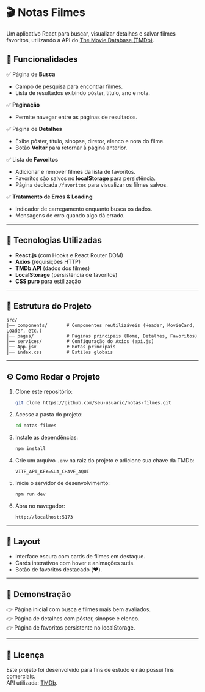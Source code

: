 # 🎬 Notas Filmes

Um aplicativo React para buscar, visualizar detalhes e salvar filmes favoritos, utilizando a API do [The Movie Database (TMDb)](https://www.themoviedb.org/).

## 📌 Funcionalidades

✅ Página de **Busca**  
- Campo de pesquisa para encontrar filmes.  
- Lista de resultados exibindo pôster, título, ano e nota.  

✅ **Paginação**  
- Permite navegar entre as páginas de resultados.  

✅ Página de **Detalhes**  
- Exibe pôster, título, sinopse, diretor, elenco e nota do filme.  
- Botão **Voltar** para retornar à página anterior.  

✅ Lista de **Favoritos**  
- Adicionar e remover filmes da lista de favoritos.  
- Favoritos são salvos no **localStorage** para persistência.  
- Página dedicada `/favoritos` para visualizar os filmes salvos.  

✅ **Tratamento de Erros & Loading**  
- Indicador de carregamento enquanto busca os dados.  
- Mensagens de erro quando algo dá errado.  

---

## 🚀 Tecnologias Utilizadas

- **React.js** (com Hooks e React Router DOM)  
- **Axios** (requisições HTTP)  
- **TMDb API** (dados dos filmes)  
- **LocalStorage** (persistência de favoritos)  
- **CSS puro** para estilização  

---

## 📂 Estrutura do Projeto

```
src/
│── components/       # Componentes reutilizáveis (Header, MovieCard, Loader, etc.)
│── pages/            # Páginas principais (Home, Detalhes, Favoritos)
│── services/         # Configuração do Axios (api.js)
│── App.jsx           # Rotas principais
│── index.css         # Estilos globais
```

---

## ⚙️ Como Rodar o Projeto

1. Clone este repositório:
   ```bash
   git clone https://github.com/seu-usuario/notas-filmes.git
   ```

2. Acesse a pasta do projeto:
   ```bash
   cd notas-filmes
   ```

3. Instale as dependências:
   ```bash
   npm install
   ```

4. Crie um arquivo `.env` na raiz do projeto e adicione sua chave da TMDb:
   ```
   VITE_API_KEY=SUA_CHAVE_AQUI
   ```

5. Inicie o servidor de desenvolvimento:
   ```bash
   npm run dev
   ```

6. Abra no navegador:
   ```
   http://localhost:5173
   ```

---

## 🎨 Layout

- Interface escura com cards de filmes em destaque.  
- Cards interativos com hover e animações sutis.  
- Botão de favoritos destacado (❤️).  

---

## 📸 Demonstração

👉 Página inicial com busca e filmes mais bem avaliados.  
👉 Página de detalhes com pôster, sinopse e elenco.  
👉 Página de favoritos persistente no localStorage.  

---

## 📜 Licença

Este projeto foi desenvolvido para fins de estudo e não possui fins comerciais.  
API utilizada: [TMDb](https://www.themoviedb.org/).
